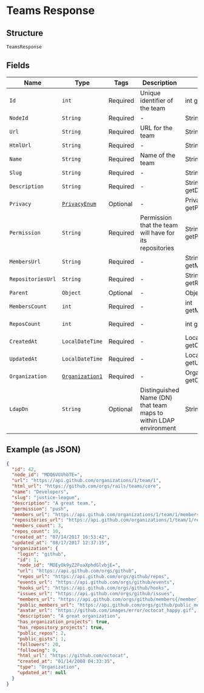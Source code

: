
# Teams Response

## Structure

`TeamsResponse`

## Fields

| Name | Type | Tags | Description | Getter | Setter |
|  --- | --- | --- | --- | --- | --- |
| `Id` | `int` | Required | Unique identifier of the team | int getId() | setId(int id) |
| `NodeId` | `String` | Required | - | String getNodeId() | setNodeId(String nodeId) |
| `Url` | `String` | Required | URL for the team | String getUrl() | setUrl(String url) |
| `HtmlUrl` | `String` | Required | - | String getHtmlUrl() | setHtmlUrl(String htmlUrl) |
| `Name` | `String` | Required | Name of the team | String getName() | setName(String name) |
| `Slug` | `String` | Required | - | String getSlug() | setSlug(String slug) |
| `Description` | `String` | Required | - | String getDescription() | setDescription(String description) |
| `Privacy` | [`PrivacyEnum`](../../doc/models/privacy-enum.md) | Optional | - | PrivacyEnum getPrivacy() | setPrivacy(PrivacyEnum privacy) |
| `Permission` | `String` | Required | Permission that the team will have for its repositories | String getPermission() | setPermission(String permission) |
| `MembersUrl` | `String` | Required | - | String getMembersUrl() | setMembersUrl(String membersUrl) |
| `RepositoriesUrl` | `String` | Required | - | String getRepositoriesUrl() | setRepositoriesUrl(String repositoriesUrl) |
| `Parent` | `Object` | Optional | - | Object getParent() | setParent(Object parent) |
| `MembersCount` | `int` | Required | - | int getMembersCount() | setMembersCount(int membersCount) |
| `ReposCount` | `int` | Required | - | int getReposCount() | setReposCount(int reposCount) |
| `CreatedAt` | `LocalDateTime` | Required | - | LocalDateTime getCreatedAt() | setCreatedAt(LocalDateTime createdAt) |
| `UpdatedAt` | `LocalDateTime` | Required | - | LocalDateTime getUpdatedAt() | setUpdatedAt(LocalDateTime updatedAt) |
| `Organization` | [`Organization1`](../../doc/models/organization-1.md) | Required | - | Organization1 getOrganization() | setOrganization(Organization1 organization) |
| `LdapDn` | `String` | Optional | Distinguished Name (DN) that team maps to within LDAP environment | String getLdapDn() | setLdapDn(String ldapDn) |

## Example (as JSON)

```json
{
  "id": 42,
  "node_id": "MDQ6VGVhbTE=",
  "url": "https://api.github.com/organizations/1/team/1",
  "html_url": "https://github.com/orgs/rails/teams/core",
  "name": "Developers",
  "slug": "justice-league",
  "description": "A great team.",
  "permission": "push",
  "members_url": "https://api.github.com/organizations/1/team/1/members{/member}",
  "repositories_url": "https://api.github.com/organizations/1/team/1/repos",
  "members_count": 3,
  "repos_count": 10,
  "created_at": "07/14/2017 16:53:42",
  "updated_at": "08/17/2017 12:37:15",
  "organization": {
    "login": "github",
    "id": 1,
    "node_id": "MDEyOk9yZ2FuaXphdGlvbjE=",
    "url": "https://api.github.com/orgs/github",
    "repos_url": "https://api.github.com/orgs/github/repos",
    "events_url": "https://api.github.com/orgs/github/events",
    "hooks_url": "https://api.github.com/orgs/github/hooks",
    "issues_url": "https://api.github.com/orgs/github/issues",
    "members_url": "https://api.github.com/orgs/github/members{/member}",
    "public_members_url": "https://api.github.com/orgs/github/public_members{/member}",
    "avatar_url": "https://github.com/images/error/octocat_happy.gif",
    "description": "A great organization",
    "has_organization_projects": true,
    "has_repository_projects": true,
    "public_repos": 2,
    "public_gists": 1,
    "followers": 20,
    "following": 0,
    "html_url": "https://github.com/octocat",
    "created_at": "01/14/2008 04:33:35",
    "type": "Organization",
    "updated_at": null
  }
}
```

